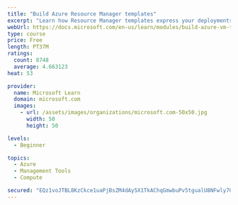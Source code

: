 ```yaml
---
title: "Build Azure Resource Manager templates"
excerpt: "Learn how Resource Manager templates express your deployments as code, enabling you to deploy faster and more reliably."
webUrl: https://docs.microsoft.com/en-us/learn/modules/build-azure-vm-templates/
type: course
price: Free
length: PT37M
ratings:
  count: 8748
  average: 4.663123
heat: 53

provider:
  name: Microsoft Learn
  domain: microsoft.com
  images:
    - url: /assets/images/organizations/microsoft.com-50x50.jpg
      width: 50
      height: 50

levels:
  - Beginner

topics:
  - Azure
  - Management Tools
  - Compute

secured: "EQz1voJTBL8KzCkce1uaPjBsZM4dAy5X1TkAChqGmwbuPv5tgualU8NFwly7GLmxGkShZyiFi7MqgD4AZeI1Pucj/fpaqr/N4m8ES11HP49vBHVJPP2arZdyvYp9n4TRIRAiEjSQ00Kg4IS7Abz1e6ZZ9L+HBaEx/lCWbcxl4G480QOnAKGiTbdf51dDVd1k2QQaw85E8OfpLP0O/Y81O0Zec7f9HuOpqtZiQnWfhPEPlp9KJTFBtQz//jOkHrJnCwW5fw7bmK/R3ugEwYbX7mD5bePZNXyINP6f6kmFvtZVMIM/v6p12v4/zyP3QK6Igcs8RCGwkwqDhIcA4wgNloqNberAf5ek7verqSny7zK4F5cESlrHTXHEpOWsWxXEquTk2GHzm9+FIppKDYsVNJ0c9AirfompN9qA9N/RASU=;n2p1uGv3pchYwCOCSs+NrA=="
---
```


